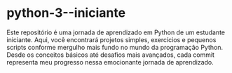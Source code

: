 # python-3--iniciante
Este repositório é uma jornada de aprendizado em Python de um estudante iniciante. Aqui, você encontrará projetos simples, exercícios e pequenos scripts conforme mergulho mais fundo no mundo da programação Python. Desde os conceitos básicos até desafios mais avançados, cada commit representa meu progresso nessa emocionante jornada de aprendizado.
